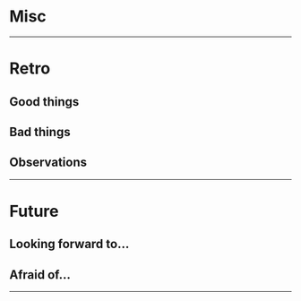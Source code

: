 # Misc

---
# Retro
## Good things

## Bad things

## Observations

---
# Future
## Looking forward to...

## Afraid of...

---